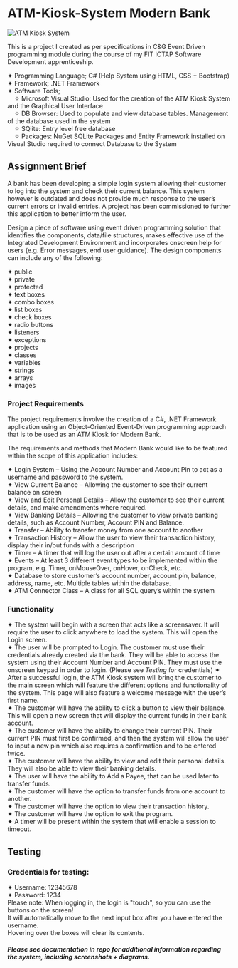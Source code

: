 # ATM-Kiosk-System Modern Bank 
![ATM Kiosk System](https://user-images.githubusercontent.com/22479692/123785107-0e523d80-d8d0-11eb-8bf2-95c8dec60a9d.png)

 This is a project I created as per specifications in C&amp;G Event Driven programming module during the course of my FIT ICTAP Software Development apprenticeship.    
   
 ✦ Programming Language; C# (Help System using HTML, CSS + Bootstrap)  
 ✦ Framework; .NET Framework  
 ✦ Software Tools;  
    &nbsp;&nbsp;&nbsp;&nbsp;✧ Microsoft Visual Studio: Used for the creation of the ATM Kiosk System and the Graphical User Interface  
    &nbsp;&nbsp;&nbsp;&nbsp;✧ DB Browser: Used to populate and view database tables. Management of the database used in the system  
    &nbsp;&nbsp;&nbsp;&nbsp;✧ SQlite: Entry level free database   
    &nbsp;&nbsp;&nbsp;&nbsp;✧ Packages: NuGet SQLite Packages and Entity Framework installed on Visual Studio required to connect Database to the System  
   
 
## Assignment Brief  
  
A bank has been developing a simple login system allowing their customer to log into the system and check their current balance. This system however is outdated and does not provide much response to the user’s current errors or invalid entries. A project has been commissioned to further this application to better inform the user.  
  
Design a piece of software using event driven programming solution that identifies the components, data/file structures, makes effective use of the Integrated Development Environment and incorporates onscreen help for users (e.g. Error messages, end user guidance). The design components can include any of the following:  
  
✦ public  
✦ private  
✦ protected  
✦ text boxes  
✦ combo boxes  
✦ list boxes  
✦ check boxes  
✦ radio buttons  
✦ listeners  
✦ exceptions  
✦ projects  
✦ classes  
✦ variables  
✦ strings  
✦ arrays  
✦ images  
  
    
### Project Requirements  
  
The project requirements involve the creation of a C#, .NET Framework application using an Object-Oriented Event-Driven programming approach that is to be used as an ATM Kiosk for Modern Bank.    
  
The requirements and methods that Modern Bank would like to be featured within the scope of this application includes:    
  
  ✦	Login System – Using the Account Number and Account Pin to act as a username and password to the system.  
  ✦	View Current Balance – Allowing the customer to see their current balance on screen  
  ✦	View and Edit Personal Details – Allow the customer to see their current details, and make amendments where required.  
  ✦	View Banking Details – Allowing the customer to view private banking details, such as Account Number, Account PIN and Balance.  
  ✦	Transfer – Ability to transfer money from one account to another  
  ✦	Transaction History – Allow the user to view their transaction history, display their in/out funds with a description  
  ✦	Timer – A timer that will log the user out after a certain amount of time  
  ✦	Events – At least 3 different event types to be implemented within the program, 
e.g. Timer, onMouseOver, onHover, onCheck, etc.  
  ✦	Database to store customer’s account number, account pin, balance, address, name, etc. Multiple tables within the database.   
  ✦	ATM Connector Class – A class for all SQL query’s within the system  
  
### Functionality  
    
  ✦	The system will begin with a screen that acts like a screensaver. It will require the user to click anywhere to load the system. This will open the Login screen.  
  ✦	The user will be prompted to Login. The customer must use their credentials already created via the bank. They will be able to access the system using their Account Number and Account PIN. They must use the onscreen keypad in order to login.  (Please see *Testing* for credentials)
  ✦	After a successful login, the ATM Kiosk system will bring the customer to the main screen which will feature the different options and functionality of the system. This page will also feature a welcome message with the user’s first name.  
  ✦	The customer will have the ability to click a button to view their balance. This will open a new screen that will display the current funds in their bank account.  
  ✦	The customer will have the ability to change their current PIN. Their current PIN must first be confirmed, and then the system will allow the user to input a new pin which also requires a confirmation and to be entered twice.  
  ✦	The customer will have the ability to view and edit their personal details. They will also be able to view their banking details.   
  ✦	The user will have the ability to Add a Payee, that can be used later to transfer funds.  
  ✦	The customer will have the option to transfer funds from one account to another.  
  ✦	The customer will have the option to view their transaction history.  
  ✦	The customer will have the option to exit the program.  
  ✦	A timer will be present within the system that will enable a session to timeout.  


## Testing 

### Credentials for testing: 
✦ Username: 12345678   
✦ Password: 1234  
Please note: When logging in, the login is "touch", so you can use the buttons on the screen!  
It will automatically move to the next input box after you have entered the username.  
Hovering over the boxes will clear its contents.  


##### Please see documentation in repo for additional information regarding the system, including screenshots + diagrams. 







